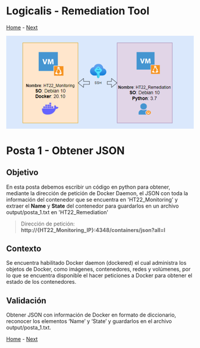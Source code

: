 # Logicalis - Remediation Tool

[Home](../README.md) - [Next](P2.md)

<p align="center">
  <img src="Infra.png" alt="Infraestructura Hackathon"/>
</p>

# Posta 1 - Obtener JSON
## Objetivo
En esta posta debemos escribir un código en python para obtener, mediante la dirección de petición de Docker Daemon, el JSON con toda la información del contenedor que se encuentra en 'HT22_Monitoring' y extraer el **Name** y **State** del contenedor para guardarlos en un archivo output/posta_1.txt en 'HT22_Remediation'

> Dirección de petición:  **http://{HT22_Monitoring_IP}:4348/containers/json?all=l**

## Contexto
Se encuentra habilitado Docker daemon (dockered) el cual administra los objetos de Docker, como imágenes, contenedores, redes y volúmenes, por lo que se encuentra disponible el hacer peticiones a Docker para obtener el estado de los contenedores.

## Validación
Obtener JSON con información de Docker en formato de diccionario, reconocer los elementos ‘Name’ y ‘State’ y guardarlos en el archivo output/posta_1.txt.


[Home](../README.md) - [Next](P2.md)

